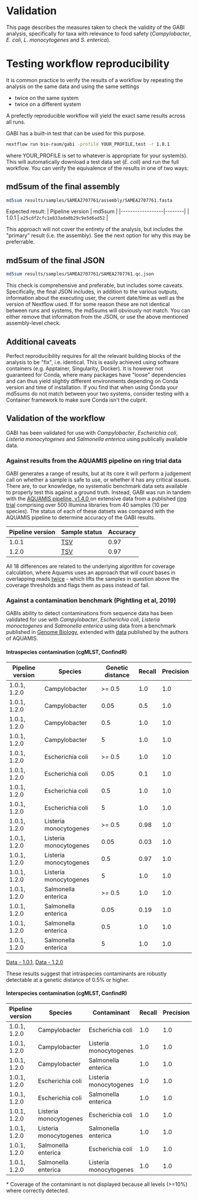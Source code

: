 # Validation

This page describes the measures taken to check the validity of the GABI analysis, specifically for taxa with relevance to food safety (<i>Campylobacter</i>, <i>E. coli</i>, <i>L. monocytogenes</i> and <i>S. enterica</i>).

# Testing workflow reproducibility

It is common practice to verify the results of a workflow by repeating the analysis on the same data and using the same settings

- twice on the same system
- twice on a different system

A prefectly reproducible workflow will yield the exact same results across all runs. 

GABI has a built-in test that can be used for this purpose. 

```bash
nextflow run bio-raum/gabi -profile YOUR_PROFILE,test -r 1.0.1
```

where YOUR_PROFILE is set to whatever is appropriate for your system(s). This will automatically download a test data set (<i>E. coli</i>) and run the full workflow. You can verify the equivalence of the results in one of two ways:

## md5sum of the final assembly
```bash
md5sum results/samples/SAMEA2707761/assembly/SAMEA2707761.fasta
```
Expected result:
| Pipeline version | md5sum |
|------------------|--------|
| 1.0.1            | `e25cdf2cfc1e833ada0b29c9e5d6ad52` |

This approach will not cover the entirety of the analysis, but includes the "primary" result (i.e. the assembly). See the next option for why this may be preferrable. 


## md5sum of the final JSON
```bash
md5sum results/samples/SAMEA2707761/SAMEA2707761.qc.json
```

This check is comprehensive and preferable, but includes some caveats. Specifically, the final JSON includes, in addition to the various outputs, information about the executing user, the current date/time as well as the version of Nextflow used. If for some reason these are not identical between runs and systems, the md5sums will obviously not match. You can either remove that information from the JSON, or use the above mentioned assembly-level check.

## Additional caveats

Perfect reproducibility requires for all the relevant building blocks of the analysis to be "fix", i.e. identical. This is easily achieved using software containers (e.g. Apptainer, Singularity, Docker). It is however not guaranteed for Conda, where many packages have "loose" dependencies and can thus yield slightly different environments depending on Conda version and time of installation. If you find that when using Conda your md5sums do not match between your two systems, consider testing with a Container framework to make sure Conda isn't the culprit.

## Validation of the workflow

GABI has been validated for use with <i>Campylobacter</i>, <i>Escherichia coli</i>, <i>Listeria monocytogenes</i> and <i>Salmonella enterica</i> using publically available data.

### Against results from the AQUAMIS pipeline on ring trial data

GABI generates a range of results, but at its core it will perform a judgement call on whether a sample is safe to use, or whether it has any critical issues. There are, to our knowledge, no systematic benchmark data sets available to properly test this against a ground truth. Instead, GABI was run in tandem with the [AQUAMIS pipeline, v1.4.0 ](https://gitlab.com/bfr_bioinformatics/AQUAMIS) on extensive data from a published [ring trial](https://www.frontiersin.org/journals/microbiology/articles/10.3389/fmicb.2023.1253362/full) comprising over 500 Illumina libraries from 40 samples (10 per species). The status of each of these datsets was compared with the AQUAMIS pipeline to determine accuracy of the GABI results.

 Pipeline version | Sample status | Accuracy |
|------------------|--------| ----------- |
| 1.0.1            | [TSV](../assets/benchmark/gabi_vs_aquamis_1.0.1.tsv) | 0.97 |
| 1.2.0            | [TSV](../assets/benchmark/gabi_vs_aquamis_1.2.0.tsv) | 0.97 |

All 18 differences are related to the underlying algorithm for coverage calculation, where Aquamis uses an approach that will count bases in overlapping reads [twice](https://bioinformatics.stackexchange.com/questions/5427/double-counting-coverage-of-overlapped-read-pairs) - which lifts the samples in question above the coverage thresholds and flags them as pass instead of fail.

### Against a contamination benchmark (Pightling et al, 2019)

GABIs ability to detect contaminations from sequence data has been validated for use with <i>Campylobacter</i>, <i>Escherichia coli</i>, <i>Listeria monoctogenes</i> and <i>Salmonella enterica</i> using data from a benchmark published in [Genome Biology](https://genomebiology.biomedcentral.com/articles/10.1186/s13059-019-1914-x), extended with [data](https://zenodo.org/records/4601406) published by the authors of AQUAMIS. 

#### Intraspecies contamination (cgMLST, ConfindR)


 Pipeline version | Species | Genetic distance |Recall | Precision |
|------------------|--------| ----------- | ---------- | --------- |
| 1.0.1, 1.2.0            | Campylobacter | >= 0.5 | 1.0 | 1.0
| 1.0.1, 1.2.0            | Campylobacter | 0.05 | 0.5 | 1.0
| 1.0.1, 1.2.0            | Campylobacter | 0.5 | 1.0 | 1.0
| 1.0.1, 1.2.0            | Campylobacter | 5 | 1.0 | 1.0
| 1.0.1, 1.2.0            | Escherichia coli | >= 0.5 | 1.0 | 1.0
| 1.0.1, 1.2.0            | Escherichia coli | 0.05 | 0.1 | 1.0
| 1.0.1, 1.2.0            | Escherichia coli | 0.5 | 1.0 | 1.0
| 1.0.1, 1.2.0            | Escherichia coli | 5 | 1.0 | 1.0
| 1.0.1, 1.2.0            | Listeria monocytogenes | >= 0.5 | 0.98 | 1.0
| 1.0.1, 1.2.0            | Listeria monocytogenes | 0.05 | 0.03 | 1.0
| 1.0.1, 1.2.0            | Listeria monocytogenes | 0.5 | 0.97 | 1.0
| 1.0.1, 1.2.0            | Listeria monocytogenes | 5 | 1.0 | 1.0
| 1.0.1, 1.2.0            | Salmonella enterica | >= 0.5 | 1.0 | 1.0
| 1.0.1, 1.2.0            | Salmonella enterica | 0.05 | 0.19 | 1.0
| 1.0.1, 1.2.0            | Salmonella enterica | 0.5 | 1.0 | 1.0
| 1.0.1, 1.2.0            | Salmonella enterica | 5 | 1.0 | 1.0

[Data - 1.0.1](../assets/benchmark/gabi_contamination_1.0.1.tsv), 
[Data - 1.2.0](../assets/benchmark/gabi_contamination_1.2.0.tsv)

These results suggest that intraspecies contaminants are robustly detectable at a genetic distance of 0.5% or higher. 

#### Interspecies contamination (cgMLST, ConfindR)

Pipeline version | Species | Contaminant | Recall | Precision |
| -------------- | ------- | ----------- | ------ | --------- |
| 1.0.1, 1.2.0          | Campylobacter | Escherichia coli | 1.0 | 1.0 |
| 1.0.1, 1.2.0          | Campylobacter | Listeria monocytogenes | 1.0 | 1.0 |
| 1.0.1, 1.2.0          | Campylobacter | Salmonella enterica | 1.0 | 1.0 |
| 1.0.1, 1.2.0          | Escherichia coli | Listeria monocytogenes | 1.0 | 1.0 |
| 1.0.1, 1.2.0          | Escherichia coli | Salmonella enterica | 1.0 | 1.0 |
| 1.0.1, 1.2.0          | Listeria monocytogenes | Escherichia coli | 1.0 | 1.0 |
| 1.0.1, 1.2.0          | Listeria monocytogenes | Salmonella enterica | 1.0 | 1.0 |
| 1.0.1, 1.2.0          | Salmonella enterica | Escherichia coli | 1.0 | 1.0 |
| 1.0.1, 1.2.0          | Salmonella enterica | Listeria monocytogenes | 1.0 | 1.0 |

\* Coverage of the contaminant is not displayed because all levels (>=10%) where correctly detected.